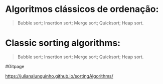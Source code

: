 # Algoritmos clássicos de ordenação: 

> Bubble sort;
> Insertion sort;
> Merge sort;
> Quicksort;
> Heap sort.

# Classic sorting algorithms:

> Bubble sort;
> Insertion sort;
> Merge sort;
> Quicksort;
> Heap sort.

#Gitpage

https://julianalunguinho.github.io/sortingAlgorithms/
